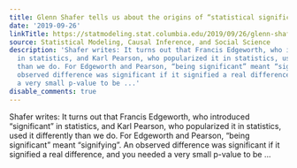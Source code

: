 ```yaml
---
title: Glenn Shafer tells us about the origins of “statistical significance”
date: '2019-09-26'
linkTitle: https://statmodeling.stat.columbia.edu/2019/09/26/glenn-shafer-tells-us-about-the-origins-of-statistical-significance/
source: Statistical Modeling, Causal Inference, and Social Science
description: 'Shafer writes: It turns out that Francis Edgeworth, who introduced “significant”
  in statistics, and Karl Pearson, who popularized it in statistics, used it differently
  than we do. For Edgeworth and Pearson, “being significant” meant “signifying”. An
  observed difference was significant if it signified a real difference, and you needed
  a very small p-value to be ...'
disable_comments: true
---
```

Shafer writes: It turns out that Francis Edgeworth, who introduced “significant” in statistics, and Karl Pearson, who popularized it in statistics, used it differently than we do. For Edgeworth and Pearson, “being significant” meant “signifying”. An observed difference was significant if it signified a real difference, and you needed a very small p-value to be ...